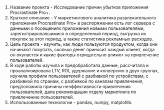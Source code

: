 1. Название проекта - Исследование причин убытков приложения Procrastinate Pro+.
2. Краткое описание - У маркетингового аналитика развлекательного приложения Procrastinate Pro+ в распоряжении есть лог сервера с данными о посещениях приложения новыми пользователями, зарегистрировавшимися в определенный период, выгрузка их покупок за этот период, а также статистика рекламных расходов.
3. Цель проекта - изучить, как люди пользуются продуктом, когда они начинают покупать, сколько денег приносит каждый клиент, когда он окупается и какие факторы отрицательно влияют на привлечение пользователей.
4. В ходе работы изучила и предобработала данные, рассчитала и проанализировала LTV, ROI, удержание и конверсию в двух группах, изучила профили пользователей с разбивкой по устройствам, с разбивкой по странам, с разбивкой по каналам привлечения, предположила причины неэффективности привлечения пользователей, дала рекомендации отделу маркетинга по привлечению пользователей.
5. Использованные технологии - pandas, numpy, matplotlib.
